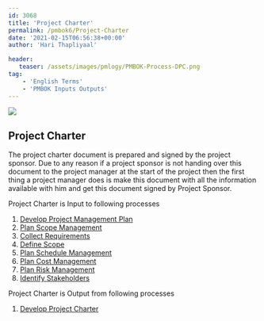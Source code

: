 ```yaml
---
id: 3068    
title: 'Project Charter'
permalink: /pmbok6/Project-Charter
date: '2021-02-15T06:56:38+00:00'
author: 'Hari Thapliyaal'

header:
   teaser: /assets/images/pmlogy/PMBOK-Process-DPC.png
tag:
    - 'English Terms'
    - 'PMBOK Inputs Outputs'
---
```


![](/pmbok6//assets/images/pmlogy/PMBOK-Process-DPC.png)

## Project Charter

The project charter document is prepared and signed by the project sponsor. Due to any reason if a project sponsor is not handing over this document to the project manager at the start of the project then the first thing a project manager does is make this document with all the information available with him and get this document signed by Project Sponsor.

Project Charter is Input to following processes

1. [Develop Project Management Plan](/pmbok6/Develop-Project-Management-Plan)
2. [Plan Scope Management](/pmbok6/Plan-Scope-Management)
3. [Collect Requirements](/pmbok6/Collect-Requirements)
4. [Define Scope](/pmbok6/Define-Scope)
5. [Plan Schedule Management](/pmbok6/Plan-Schedule-Management)
6. [Plan Cost Management](/pmbok6/Plan-Cost-Management)
7. [Plan Risk Management](/pmbok6/Plan-Risk-Management)
8. [Identify Stakeholders](/pmbok6/Identify-Stakeholders)

Project Charter is Output from following processes

1. [Develop Project Charter](/pmbok6/Develop-Project-Charter)
